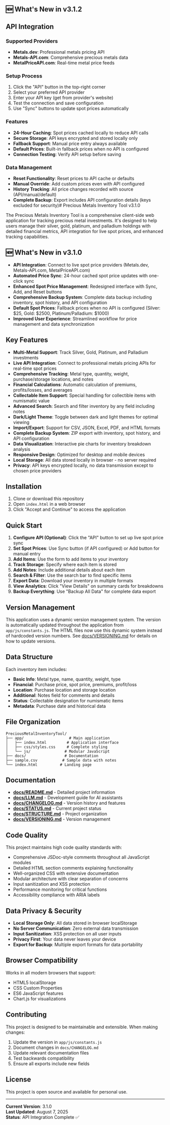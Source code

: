 ## 🆕 What's New in v3.1.2

## API Integration

### Supported Providers
- **Metals.dev**: Professional metals pricing API
- **Metals-API.com**: Comprehensive precious metals data
- **MetalPriceAPI.com**: Real-time metal price feeds

### Setup Process
1. Click the "API" button in the top-right corner
2. Select your preferred API provider
3. Enter your API key (get from provider's website)
4. Test the connection and save configuration
5. Use "Sync" buttons to update spot prices automatically

### Features
- **24-Hour Caching**: Spot prices cached locally to reduce API calls
- **Secure Storage**: API keys encrypted and stored locally only
- **Fallback Support**: Manual price entry always available
- **Default Prices**: Built-in fallback prices when no API is configured
- **Connection Testing**: Verify API setup before saving

### Data Management
- **Reset Functionality**: Reset prices to API cache or defaults
- **Manual Override**: Add custom prices even with API configured
- **History Tracking**: All price changes recorded with source (API/manual/default)
- **Complete Backup**: Export includes API configuration details (keys excluded for security)# Precious Metals Inventory Tool v3.1.0

The Precious Metals Inventory Tool is a comprehensive client-side web application for tracking precious metal investments. It's designed to help users manage their silver, gold, platinum, and palladium holdings with detailed financial metrics, API integration for live spot prices, and enhanced tracking capabilities.

## 🆕 What's New in v3.1.0

- **API Integration**: Connect to live spot price providers (Metals.dev, Metals-API.com, MetalPriceAPI.com)
- **Automated Price Sync**: 24-hour cached spot price updates with one-click sync
- **Enhanced Spot Price Management**: Redesigned interface with Sync, Add, and Reset buttons
- **Comprehensive Backup System**: Complete data backup including inventory, spot history, and API configuration
- **Default Spot Prices**: Fallback prices when no API is configured (Silver: $25, Gold: $2500, Platinum/Palladium: $1000)
- **Improved User Experience**: Streamlined workflow for price management and data synchronization

## Key Features

- **Multi-Metal Support**: Track Silver, Gold, Platinum, and Palladium investments
- **Live API Integration**: Connect to professional metals pricing APIs for real-time spot prices
- **Comprehensive Tracking**: Metal type, quantity, weight, purchase/storage locations, and notes
- **Financial Calculations**: Automatic calculation of premiums, profits/losses, and averages
- **Collectable Item Support**: Special handling for collectible items with numismatic value
- **Advanced Search**: Search and filter inventory by any field including notes
- **Dark/Light Theme**: Toggle between dark and light themes for optimal viewing
- **Import/Export**: Support for CSV, JSON, Excel, PDF, and HTML formats
- **Complete Backup System**: ZIP export with inventory, spot history, and API configuration
- **Data Visualization**: Interactive pie charts for inventory breakdown analysis
- **Responsive Design**: Optimized for desktop and mobile devices
- **Local Storage**: All data stored locally in browser - no server required
- **Privacy**: API keys encrypted locally, no data transmission except to chosen price providers

## Installation

1. Clone or download this repository
2. Open `index.html` in a web browser
3. Click "Accept and Continue" to access the application

## Quick Start

1. **Configure API (Optional)**: Click the "API" button to set up live spot price sync
2. **Set Spot Prices**: Use Sync button (if API configured) or Add button for manual entry
3. **Add Items**: Use the form to add items to your inventory
4. **Track Storage**: Specify where each item is stored
5. **Add Notes**: Include additional details about each item
6. **Search & Filter**: Use the search bar to find specific items
7. **Export Data**: Download your inventory in multiple formats
8. **View Analytics**: Click "View Details" on summary cards for breakdowns
9. **Backup Everything**: Use "Backup All Data" for complete data export

## Version Management

This application uses a dynamic version management system. The version is automatically updated throughout the application from `app/js/constants.js`. The HTML files now use this dynamic system instead of hardcoded version numbers. See [docs/VERSIONING.md](docs/VERSIONING.md) for details on how to update versions.

## Data Structure

Each inventory item includes:
- **Basic Info**: Metal type, name, quantity, weight, type
- **Financial**: Purchase price, spot price, premiums, profit/loss
- **Location**: Purchase location and storage location
- **Additional**: Notes field for comments and details
- **Status**: Collectable designation for numismatic items
- **Metadata**: Purchase date and historical data

## File Organization

```
PreciousMetalInventoryTool/
├── app/                    # Main application
│   ├── index.html         # Application interface
│   ├── css/styles.css     # Complete styling
│   └── js/               # Modular JavaScript
├── docs/                 # Documentation
├── sample.csv           # Sample data with notes
└── index.html          # Landing page
```

## Documentation

- **[docs/README.md](docs/README.md)** - Detailed project information
- **[docs/LLM.md](docs/LLM.md)** - Development guide for AI assistants
- **[docs/CHANGELOG.md](docs/CHANGELOG.md)** - Version history and features
- **[docs/STATUS.md](docs/STATUS.md)** - Current project status
- **[docs/STRUCTURE.md](docs/STRUCTURE.md)** - Project organization
- **[docs/VERSIONING.md](docs/VERSIONING.md)** - Version management

## Code Quality

This project maintains high code quality standards with:
- Comprehensive JSDoc-style comments throughout all JavaScript modules
- Detailed HTML section comments explaining functionality
- Well-organized CSS with extensive documentation
- Modular architecture with clear separation of concerns
- Input sanitization and XSS protection
- Performance monitoring for critical functions
- Accessibility compliance with ARIA labels

## Data Privacy & Security

- **Local Storage Only**: All data stored in browser localStorage
- **No Server Communication**: Zero external data transmission
- **Input Sanitization**: XSS protection on all user inputs
- **Privacy First**: Your data never leaves your device
- **Export for Backup**: Multiple export formats for data portability

## Browser Compatibility

Works in all modern browsers that support:
- HTML5 localStorage
- CSS Custom Properties
- ES6 JavaScript features
- Chart.js for visualizations

## Contributing

This project is designed to be maintainable and extensible. When making changes:

1. Update the version in `app/js/constants.js`
2. Document changes in `docs/CHANGELOG.md`
3. Update relevant documentation files
4. Test backwards compatibility
5. Ensure all exports include new fields

## License

This project is open source and available for personal use.

---

**Current Version**: 3.1.0  
**Last Updated**: August 7, 2025  
**Status**: API Integration Complete ✅